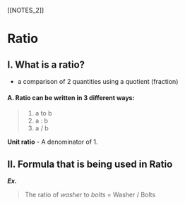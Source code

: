 [[NOTES_2]]
# Ratio

## I. What is a ratio?

- a comparison of 2 quantities using a quotient (fraction)


#### A. Ratio can be written in 3 different ways:

> 1. a to b 
> 2. a : b 
> 3. a / b 

   **Unit ratio** - A denominator of 1.
   
## II. Formula that is being used in Ratio

   ***Ex.***
   > The ratio of *washer* to *bolts*
   >  = Washer / Bolts